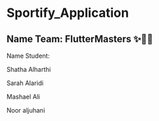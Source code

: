 # Sportify_Application

## Name Team: FlutterMasters ✨👏🏻

Name Student: 


Shatha Alharthi

Sarah Alaridi

Mashael Ali 

Noor aljuhani


